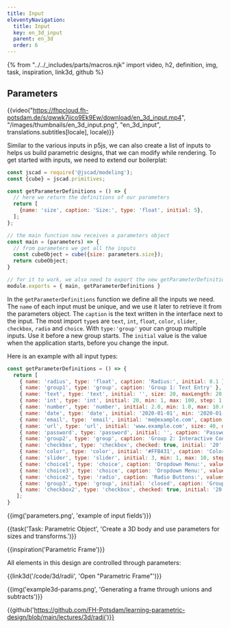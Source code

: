 ```yaml
---
title: Input
eleventyNavigation:
  title: Input
  key: en_3d_input
  parent: en_3d
  order: 6
---
```


{% from "../../_includes/parts/macros.njk" import video, h2, definition, img, task, inspiration, link3d, github %}

## Parameters

{{video("https://fhpcloud.fh-potsdam.de/s/qwwk7jico9Ek9Ew/download/en_3d_input.mp4", "/images/thumbnails/en_3d_input.png", "en_3d_input", translations.subtitles[locale], locale)}}

<!--
de: https://fhpcloud.fh-potsdam.de/s/5FLGs8gDXWneTE6
en: https://fhpcloud.fh-potsdam.de/s/qwwk7jico9Ek9Ew
-->

Similar to the various inputs in p5js, we can also create a list of inputs to helps us build parametric designs, that we can modify while rendering. To get started with inputs, we need to extend our boilerplat:

```js
const jscad = require('@jscad/modeling');
const {cube} = jscad.primitives;

const getParameterDefinitions = () => {
  // here we return the definitions of our parameters
  return [
    {name: 'size', caption: 'Size:', type: 'float', initial: 5},
  ];
};

// the main function now receives a parameters object
const main = (parameters) => {
  // from parameters we get all the inputs
  const cubeObject = cube({size: parameters.size});
  return cubeObject;
}

// for it to work, we also need to export the new getParameterDefinitions function
module.exports = { main, getParameterDefinitions }
```

In the `getParameterDefinitions` function we define all the inputs we need. The `name` of each input must be unique, and we use it later to retrieve it from the parameters object. The `caption` is the text written in the interface next to the input. The most import `type`s are `text`, `int`, `float`, `color`, `slider`, `checkbox`, `radio` and `choice`. With `type:'group'` your can group multiple inputs. Use it before a new group starts. The `initial` value is the value when the application starts, before you change the input.

Here is an example with all input types:

```js
const getParameterDefinitions = () => {
  return [
    { name: 'radius', type: 'float', caption: 'Radius:', initial: 0.1 },
    { name: 'group1', type: 'group', caption: 'Group 1: Text Entry' },
    { name: 'text', type: 'text', initial: '', size: 20, maxLength: 20, caption: 'Plain Text:', placeholder: '20 characters' },
    { name: 'int', type: 'int', initial: 20, min: 1, max: 100, step: 1, caption: 'Integer:' },
    { name: 'number', type: 'number', initial: 2.0, min: 1.0, max: 10.0, step: 0.1, caption: 'Number:' },
    { name: 'date', type: 'date', initial: '2020-01-01', min: '2020-01-01', max: '2030-12-31', caption: 'Date:', placeholder: 'YYYY-MM-DD' },
    { name: 'email', type: 'email', initial: 'me@example.com', caption: 'Email:' },
    { name: 'url', type: 'url', initial: 'www.example.com', size: 40, maxLength: 40, caption: 'Url:', placeholder: '40 characters' },
    { name: 'password', type: 'password', initial: '', caption: 'Password:' },
    { name: 'group2', type: 'group', caption: 'Group 2: Interactive Controls' },
    { name: 'checkbox', type: 'checkbox', checked: true, initial: '20', caption: 'Checkbox:' },
    { name: 'color', type: 'color', initial: '#FFB431', caption: 'Color:' },
    { name: 'slider', type: 'slider', initial: 3, min: 1, max: 10, step: 1, caption: 'Slider:' },
    { name: 'choice1', type: 'choice', caption: 'Dropdown Menu:', values: [0, 1, 2, 3], captions: ['No', 'Yes', 'Maybe', 'So so'], initial: 2 },
    { name: 'choice3', type: 'choice', caption: 'Dropdown Menu:', values: ['No', 'Yes', 'Maybe', 'So so'], initial: 'No' },
    { name: 'choice2', type: 'radio', caption: 'Radio Buttons:', values: [0, 1, 2, 3], captions: ['No', 'Yes', 'Maybe', 'So so'], initial: 5 },
    { name: 'group3', type: 'group', initial: 'closed', caption: 'Group 3: Initially Closed Group' },
    { name: 'checkbox2', type: 'checkbox', checked: true, initial: '20', caption: 'Optional Checkbox:' }
   ];
}
```

{{img('parameters.png', 'example of input fields')}}

{{task('Task: Parametric Object', 'Create a 3D body and use parameters for sizes and transforms.')}}

{{inspiration('Parametric Frame')}}

All elements in this design are controlled through parameters:

{{link3d('/code/3d/radii', 'Open "Parametric Frame"')}}

{{img('example3d-params.png', 'Generating a frame through unions and subtracts')}}

{{github('https://github.com/FH-Potsdam/learning-parametric-design/blob/main/lectures/3d/radii')}}
